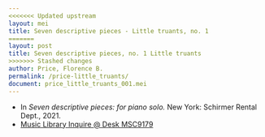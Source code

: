 ```yaml
---
<<<<<<< Updated upstream
layout: mei
title: Seven descriptive pieces - Little truants, no. 1
=======
layout: post
title: Seven descriptive pieces, no. 1 Little truants
>>>>>>> Stashed changes
author: Price, Florence B.
permalink: /price-little_truants/
document: price_little_truants_001.mei
---
```


- In *Seven descriptive pieces: for piano solo.* New York: Schirmer Rental Dept., 2021.
- <a href="https://tufts-primo.hosted.exlibrisgroup.com/permalink/f/bnf7qa/01TUN_ALMA21281768780003851" target="_blank">Music Library Inquire @ Desk MSC9179</a>
